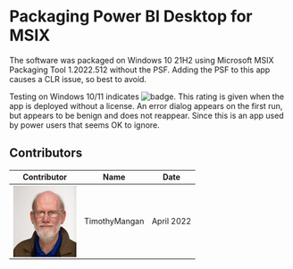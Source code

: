 # Packaging Power BI Desktop for MSIX

The software was packaged on Windows 10 21H2 using Microsoft MSIX Packaging Tool 1.2022.512 without the PSF.  Adding the PSF to this app causes a CLR issue, so best to avoid. 


Testing on Windows 10/11 indicates ![badge](https://img.shields.io/badge/-High%20Confidence-green?style=for-the-badge).  This rating is given when the app is deployed without a license.  An error dialog appears on the first run, but appears to be benign and does not reappear. Since this is an app used by power users that seems OK to ignore. 


## Contributors

| Contributor | Name | Date |
|----|----|----|
| [<img src="/media/Contributors/TimMangan.jpg" align="left" Height="128" />](/media/Contributors/TimMangan.jpg) | TimothyMangan | April 2022 |


